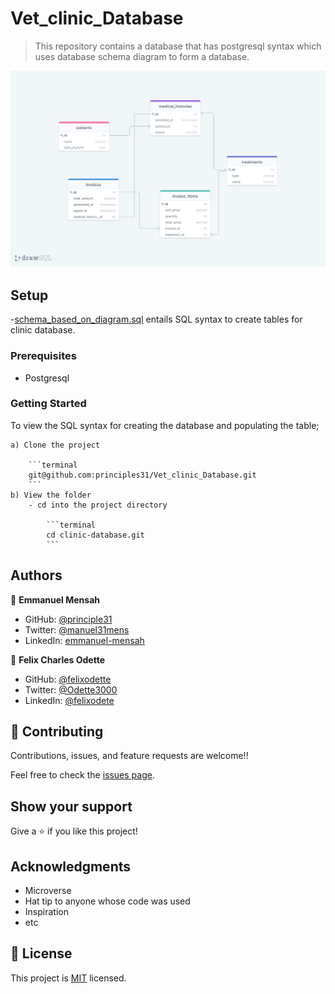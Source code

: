# Vet_clinic_Database
> This repository contains a database that has postgresql syntax which uses database schema diagram to form a database.

<img src="/Asset/clinic_diagram.png" alt="">

## Setup

-[schema_based_on_diagram.sql](./schema.sql) entails SQL syntax to create tables for clinic database.

### Prerequisites

- Postgresql

### Getting Started

To view the SQL syntax for creating the database and populating the table;

    a) Clone the project

        ```terminal
        git@github.com:principles31/Vet_clinic_Database.git
        ```
    b) View the folder
        - cd into the project directory

            ```terminal
            cd clinic-database.git
            ```

## Authors

👤 **Emmanuel Mensah**


- GitHub: [@principle31](https://github.com/principles31)
- Twitter: [@manuel31mens](https://Twiter.com/@Manuel31mens)
- LinkedIn: [emmanuel-mensah](www.linkedin.com/in/emmanuel-mensah-)

👤 **Felix Charles Odette**

- GitHub: [@felixodette](https://github.com/felixodette)
- Twitter: [@Odette3000](https://twitter.com/Odette3000)
- LinkedIn: [@felixodete](https://ww.linkedin.com/in/felixodete)


## 🤝 Contributing

Contributions, issues, and feature requests are welcome!!

Feel free to check the [issues page](https://github.com/ppmarq1/Clinic-Database/issues).

## Show your support

Give a ⭐️ if you like this project!

## Acknowledgments
- Microverse
- Hat tip to anyone whose code was used
- Inspiration
- etc

## 📝 License

This project is [MIT](./MIT.md) licensed.